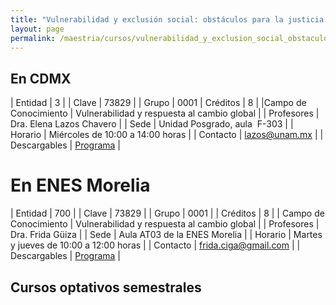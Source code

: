 ```yaml
---
title: "Vulnerabilidad y exclusión social: obstáculos para la justicia ambiental"
layout: page
permalink: /maestria/cursos/vulnerabilidad_y_exclusion_social_obstaculos_para_la_justicia_ambiental/
---
```


## En CDMX

| Entidad | 3 |
| Clave | 73829 |
| Grupo | 0001 |
Créditos | 8 |
|Campo de Conocimiento | Vulnerabilidad y respuesta al cambio global |
| Profesores | Dra. Elena Lazos Chavero |
| Sede | Unidad Posgrado, aula&nbsp; F-303 |
| Horario | Miércoles de 10:00 a 14:00 horas |
| Contacto | <lazos@unam.mx> |
| Descargables |  [Programa](/assets/docs/cursos/vulnerabilidad_exclusion_social_obstaculos_justica_ambiental.pdf) |




# En ENES Morelia

| Entidad | 700 |
| Clave | 73829 |
| Grupo | 0001 |
| Créditos | 8 |
| Campo de Conocimiento | Vulnerabilidad y respuesta al cambio global |
| Profesores | Dra. Frida Güiza |
| Sede | Aula AT03 de la ENES Morelia |
| Horario | Martes y jueves de 10:00 a 12:00 horas |
| Contacto | <frida.ciga@gmail.com> |
| Descargables |  [Programa](/assets/docs/cursos/vulnerabilidad_exclusion_social_obstaculos_justica_ambiental.pdf) |




## Cursos optativos semestrales



